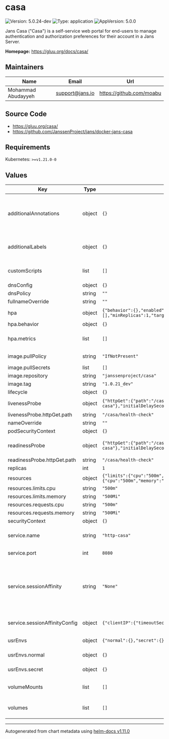 # casa

![Version: 5.0.24-dev](https://img.shields.io/badge/Version-5.0.24--dev-informational?style=flat-square) ![Type: application](https://img.shields.io/badge/Type-application-informational?style=flat-square) ![AppVersion: 5.0.0](https://img.shields.io/badge/AppVersion-5.0.0-informational?style=flat-square)

Jans Casa ("Casa") is a self-service web portal for end-users to manage authentication and authorization preferences for their account in a Jans Server.

**Homepage:** <https://gluu.org/docs/casa/>

## Maintainers

| Name | Email | Url |
| ---- | ------ | --- |
| Mohammad Abudayyeh | <support@jans.io> | <https://github.com/moabu> |

## Source Code

* <https://gluu.org/casa/>
* <https://github.com/JanssenProject/jans/docker-jans-casa>

## Requirements

Kubernetes: `>=v1.21.0-0`

## Values

| Key | Type | Default | Description |
|-----|------|---------|-------------|
| additionalAnnotations | object | `{}` | Additional annotations that will be added across all resources  in the format of {cert-manager.io/issuer: "letsencrypt-prod"}. key app is taken |
| additionalLabels | object | `{}` | Additional labels that will be added across all resources definitions in the format of {mylabel: "myapp"} |
| customScripts | list | `[]` | Add custom scripts that have been mounted to run before the entrypoint. |
| dnsConfig | object | `{}` | Add custom dns config |
| dnsPolicy | string | `""` | Add custom dns policy |
| fullnameOverride | string | `""` |  |
| hpa | object | `{"behavior":{},"enabled":true,"maxReplicas":10,"metrics":[],"minReplicas":1,"targetCPUUtilizationPercentage":50}` | Configure the HorizontalPodAutoscaler |
| hpa.behavior | object | `{}` | Scaling Policies |
| hpa.metrics | list | `[]` | metrics if targetCPUUtilizationPercentage is not set |
| image.pullPolicy | string | `"IfNotPresent"` | Image pullPolicy to use for deploying. |
| image.pullSecrets | list | `[]` | Image Pull Secrets |
| image.repository | string | `"janssenproject/casa"` | Image  to use for deploying. |
| image.tag | string | `"1.0.21_dev"` | Image  tag to use for deploying. |
| lifecycle | object | `{}` |  |
| livenessProbe | object | `{"httpGet":{"path":"/casa/health-check","port":"http-casa"},"initialDelaySeconds":25,"periodSeconds":25,"timeoutSeconds":5}` | Configure the liveness healthcheck for casa if needed. |
| livenessProbe.httpGet.path | string | `"/casa/health-check"` | http liveness probe endpoint |
| nameOverride | string | `""` |  |
| podSecurityContext | object | `{}` |  |
| readinessProbe | object | `{"httpGet":{"path":"/casa/health-check","port":"http-casa"},"initialDelaySeconds":30,"periodSeconds":30,"timeoutSeconds":5}` | Configure the readiness healthcheck for the casa if needed. |
| readinessProbe.httpGet.path | string | `"/casa/health-check"` | http readiness probe endpoint |
| replicas | int | `1` | Service replica number. |
| resources | object | `{"limits":{"cpu":"500m","memory":"500Mi"},"requests":{"cpu":"500m","memory":"500Mi"}}` | Resource specs. |
| resources.limits.cpu | string | `"500m"` | CPU limit. |
| resources.limits.memory | string | `"500Mi"` | Memory limit. |
| resources.requests.cpu | string | `"500m"` | CPU request. |
| resources.requests.memory | string | `"500Mi"` | Memory request. |
| securityContext | object | `{}` |  |
| service.name | string | `"http-casa"` | The name of the casa port within the casa service. Please keep it as default. |
| service.port | int | `8080` | Port of the casa service. Please keep it as default. |
| service.sessionAffinity | string | `"None"` | Default set to None If you want to make sure that connections from a particular client are passed to the same Pod each time, you can select the session affinity based on the client's IP addresses by setting this to ClientIP |
| service.sessionAffinityConfig | object | `{"clientIP":{"timeoutSeconds":10800}}` | the maximum session sticky time if sessionAffinity is ClientIP |
| usrEnvs | object | `{"normal":{},"secret":{}}` | Add custom normal and secret envs to the service |
| usrEnvs.normal | object | `{}` | Add custom normal envs to the service variable1: value1 |
| usrEnvs.secret | object | `{}` | Add custom secret envs to the service variable1: value1 |
| volumeMounts | list | `[]` | Configure any additional volumesMounts that need to be attached to the containers |
| volumes | list | `[]` | Configure any additional volumes that need to be attached to the pod |

----------------------------------------------
Autogenerated from chart metadata using [helm-docs v1.11.0](https://github.com/norwoodj/helm-docs/releases/v1.11.0)

